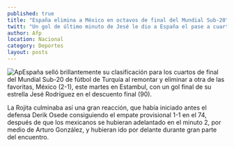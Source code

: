 ```yaml
---
published: true
title: "España elimina a México en octavos de final del Mundial Sub-20"
twitt: "Un gol de último minuto de Jesé le dio a España el pase a cuartos de final del Mundial Sub-20"
author: Afp
location: Nacional
category: Deportes
layout: posts
---
```


![Ap](http://i.imgur.com/4JbZR9Mm.jpg)España selló brillantemente su clasificación para los cuartos de final del Mundial Sub-20 de fútbol de Turquía al remontar y eliminar a otra de las favoritas, México (2-1), este martes en Estambul, con un gol final de su estrella Jesé Rodríguez en el descuento final (90).

La Rojita culminaba así una gran reacción, que había iniciado antes el defensa Derik Osede consiguiendo el empate provisional 1-1 en el 74, después de que los mexicanos se hubieran adelantado en el minuto 2, por medio de Arturo González, y hubieran ido por delante durante gran parte del encuentro.
